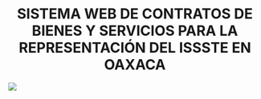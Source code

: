 
<h1 align="center"> SISTEMA WEB DE CONTRATOS DE BIENES Y SERVICIOS PARA LA REPRESENTACIÓN DEL ISSSTE EN OAXACA  </h1>



<p align="left">
   <img src="https://img.shields.io/badge/STATUS-EN%20DESAROLLO-green">
   </p>
